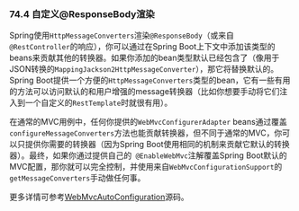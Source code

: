 ### 74.4 自定义@ResponseBody渲染

Spring使用`HttpMessageConverters`渲染`@ResponseBody`（或来自`@RestController`的响应），你可以通过在Spring Boot上下文中添加该类型的beans来贡献其他的转换器。如果你添加的bean类型默认已经包含了（像用于JSON转换的`MappingJackson2HttpMessageConverter`），那它将替换默认的。Spring Boot提供一个方便的`HttpMessageConverters`类型的bean，它有一些有用的方法可以访问默认的和用户增强的message转换器（比如你想要手动将它们注入到一个自定义的`RestTemplate`时就很有用）。

在通常的MVC用例中，任何你提供的`WebMvcConfigurerAdapter` beans通过覆盖`configureMessageConverters`方法也能贡献转换器，但不同于通常的MVC，你可以只提供你需要的转换器（因为Spring Boot使用相同的机制来贡献它默认的转换器）。最终，如果你通过提供自己的` @EnableWebMvc`注解覆盖Spring Boot默认的MVC配置，那你就可以完全控制，并使用来自`WebMvcConfigurationSupport`的`getMessageConverters`手动做任何事。

更多详情可参考[WebMvcAutoConfiguration](https://github.com/spring-projects/spring-boot/tree/v2.0.0.RELEASE/spring-boot-autoconfigure/src/main/java/org/springframework/boot/autoconfigure/web/servlet/WebMvcAutoConfiguration.java)源码。
